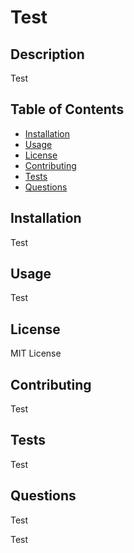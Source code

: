 
  # Test

  ## Description

  Test

  ## Table of Contents

  * [Installation](#installation)
  * [Usage](#usage)
  * [License](#license)
  * [Contributing](#contributing)
  * [Tests](#tests)
  * [Questions](#questions)
  
  ## Installation

  Test

  ## Usage

  Test

  ## License

  MIT License

  ## Contributing

  Test

  ## Tests

  Test

  ## Questions

  Test

  Test
  